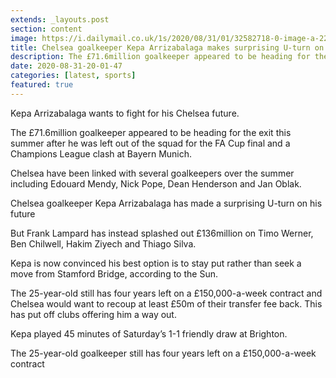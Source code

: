 ```yaml
---
extends: _layouts.post
section: content
image: https://i.dailymail.co.uk/1s/2020/08/31/01/32582718-0-image-a-22_1598832404424.jpg 
title: Chelsea goalkeeper Kepa Arrizabalaga makes surprising U-turn on future 
description: The £71.6million goalkeeper appeared to be heading for the exit this summer after he was left out of the squad for the FA Cup final and a Champions League clash at Bayern Munich. 
date: 2020-08-31-20-01-47 
categories: [latest, sports] 
featured: true 
--- 
```

Kepa Arrizabalaga wants to fight for his Chelsea future.

The £71.6million goalkeeper appeared to be heading for the exit this summer after he was left out of the squad for the FA Cup final and a Champions League clash at Bayern Munich. 

Chelsea have been linked with several goalkeepers over the summer including Edouard Mendy, Nick Pope, Dean Henderson and Jan Oblak.

Chelsea goalkeeper Kepa Arrizabalaga has made a surprising U-turn on his future

But Frank Lampard has instead splashed out £136million on Timo Werner, Ben Chilwell, Hakim Ziyech and Thiago Silva.

Kepa is now convinced his best option is to stay put rather than seek a move from Stamford Bridge, according to the Sun.

The 25-year-old still has four years left on a £150,000-a-week contract and Chelsea would want to recoup at least £50m of their transfer fee back. This has put off clubs offering him a way out.

Kepa played 45 minutes of Saturday’s 1-1 friendly draw at Brighton.

The 25-year-old goalkeeper still has four years left on a £150,000-a-week contract

